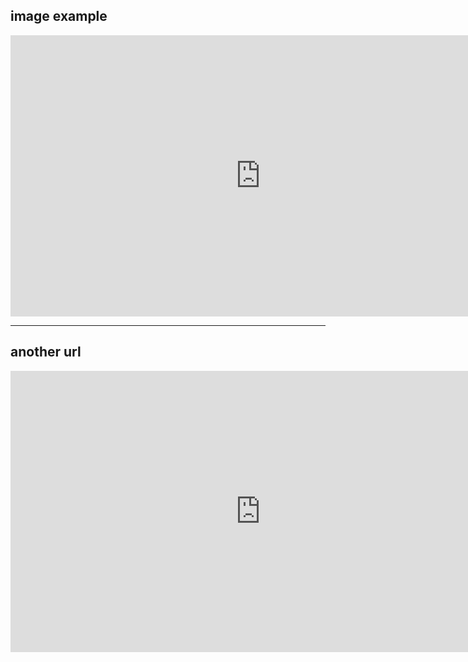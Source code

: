 ## image example

<div style="margin: 0 auto;">
  <iframe style="border: none;" width="800" height="450" src="https://www.figma.com/embed?embed_host=quramy&url=https%3A%2F%2Fwww.figma.com%2Ffile%2FY9KLfi1W3ME7P13mX7PFOy0Z%2Ffigma-fusuma-images%3Fnode-id%3D1%253A2"></iframe> 
</div>

--- 

## another url

<div style="margin: 0 auto;">
  <iframe style="border: none;" width="800" height="450" src="https://www.figma.com/embed?embed_host=quramy&url=https%3A%2F%2Fwww.figma.com%2Ffile%2FY9KLfi1W3ME7P13mX7PFOy0Z%2Ffigma-fusuma-images%3Fnode-id%3D1%253A15"></iframe>
</div>

